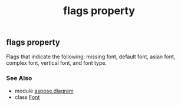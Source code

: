 ﻿---
title: flags property
second_title: Aspose.Diagram for Python via .NET API References
description: 
type: docs
weight: 40
url: /python-net/aspose.diagram/font/flags/
is_root: false
---

## flags property


Flags that indicate the following: missing font, default font, asian font, complex font, vertical font, and font type.

### See Also
* module [aspose.diagram](../../)
* class [Font](/diagram/python-net/aspose.diagram/font)
